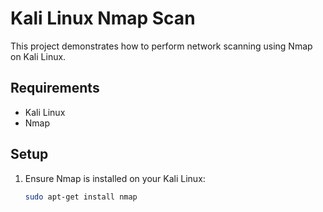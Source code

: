 # Kali Linux Nmap Scan

This project demonstrates how to perform network scanning using Nmap on Kali Linux.

## Requirements

- Kali Linux
- Nmap

## Setup

1. Ensure Nmap is installed on your Kali Linux:
   ```bash
   sudo apt-get install nmap
